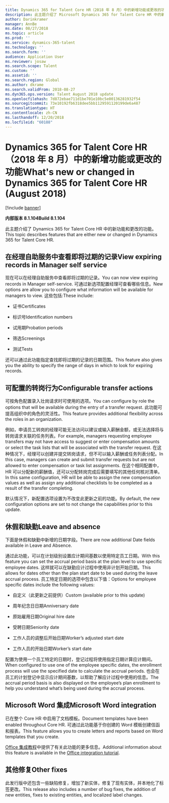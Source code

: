 ```yaml
---
title: Dynamics 365 for Talent Core HR（2018 年 8 月）中的新增功能或更改的功能
description: 此主题介绍了 Microsoft Dynamics 365 for Talent Core HR 中的新功能和更改的功能。
author: Darinkramer
manager: AnnBe
ms.date: 08/27/2018
ms.topic: article
ms.prod: ''
ms.service: dynamics-365-talent
ms.technology: ''
ms.search.form: ''
audience: Application User
ms.reviewer: josaw
ms.search.scope: Talent
ms.custom: ''
ms.assetid: ''
ms.search.region: Global
ms.author: dkrame
ms.search.validFrom: 2018-08-27
ms.dyn365.ops.version: Talent August 2018 update
ms.openlocfilehash: 7d872ebae711d1be701e10bc5e00136281932f54
ms.sourcegitcommit: 73e10192fb6318dee5bb1129591120199de6a487
ms.translationtype: HT
ms.contentlocale: zh-CN
ms.lasthandoff: 12/20/2018
ms.locfileid: "60188"
---
```

# <a name="whats-new-or-changed-in-dynamics-365-for-talent-core-hr-august-2018"></a><span data-ttu-id="c7755-103">Dynamics 365 for Talent Core HR（2018 年 8 月）中的新增功能或更改的功能</span><span class="sxs-lookup"><span data-stu-id="c7755-103">What's new or changed in Dynamics 365 for Talent Core HR (August 2018)</span></span>

[!include [banner](includes/banner.md)]

<span data-ttu-id="c7755-104">**内部版本 8.1.104**</span><span class="sxs-lookup"><span data-stu-id="c7755-104">**Build 8.1.104**</span></span>

<span data-ttu-id="c7755-105">此主题介绍了 Dynamics 365 for Talent Core HR 中的新功能和更改的功能。</span><span class="sxs-lookup"><span data-stu-id="c7755-105">This topic describes features that are either new or changed in Dynamics 365 for Talent Core HR.</span></span>

## <a name="view-expiring-records-in-manager-self-service"></a><span data-ttu-id="c7755-106">在经理自助服务中查看即将过期的记录</span><span class="sxs-lookup"><span data-stu-id="c7755-106">View expiring records in Manager self service</span></span>

<span data-ttu-id="c7755-107">现在可以在经理自助服务中查看即将过期的记录。</span><span class="sxs-lookup"><span data-stu-id="c7755-107">You can now view expiring records in Manager self-service.</span></span> <span data-ttu-id="c7755-108">可通过新选项配置经理可查看哪些信息。</span><span class="sxs-lookup"><span data-stu-id="c7755-108">New options are allow you to configure what information will be available for managers to view.</span></span> <span data-ttu-id="c7755-109">这些包括:</span><span class="sxs-lookup"><span data-stu-id="c7755-109">These include:</span></span>

-   <span data-ttu-id="c7755-110">证书</span><span class="sxs-lookup"><span data-stu-id="c7755-110">Certificates</span></span>

-   <span data-ttu-id="c7755-111">标识号</span><span class="sxs-lookup"><span data-stu-id="c7755-111">Identification numbers</span></span>

-   <span data-ttu-id="c7755-112">试用期</span><span class="sxs-lookup"><span data-stu-id="c7755-112">Probation periods</span></span>

-   <span data-ttu-id="c7755-113">筛选</span><span class="sxs-lookup"><span data-stu-id="c7755-113">Screenings</span></span>

-   <span data-ttu-id="c7755-114">测试</span><span class="sxs-lookup"><span data-stu-id="c7755-114">Tests</span></span>

<span data-ttu-id="c7755-115">还可以通过此功能指定查找即将过期的记录的日期范围。</span><span class="sxs-lookup"><span data-stu-id="c7755-115">This feature also gives you the ability to specify the range of days in which to look for expiring records.</span></span>

## <a name="configurable-transfer-actions"></a><span data-ttu-id="c7755-116">可配置的转岗行为</span><span class="sxs-lookup"><span data-stu-id="c7755-116">Configurable transfer actions</span></span>

<span data-ttu-id="c7755-117">可按角色配置录入壮岗请求时可使用的选项。</span><span class="sxs-lookup"><span data-stu-id="c7755-117">You can configure by role the options that will be available during the entry of a transfer request.</span></span> <span data-ttu-id="c7755-118">此功能可提高组织中的角色的灵活性。</span><span class="sxs-lookup"><span data-stu-id="c7755-118">This feature provides additional flexibility across the roles in an organization.</span></span>

<span data-ttu-id="c7755-119">例如，申请员工转岗的经理可能无法访问以建议或输入薪酬金额，或无法选择将与转岗请求关联的任务列表。</span><span class="sxs-lookup"><span data-stu-id="c7755-119">For example, managers requesting employee transfers may not have access to suggest or enter compensation amounts or select the task lists that will be associated with the transfer request.</span></span> <span data-ttu-id="c7755-120">在这种情况下，经理可以创建并提交转岗请求，但不可以输入薪酬或任务列表分配。</span><span class="sxs-lookup"><span data-stu-id="c7755-120">In this case, managers can create and submit transfer requests but are not allowed to enter compensation or task list assignments.</span></span> <span data-ttu-id="c7755-121">在这个相同配置中，HR 可以分配新的薪酬值，还可以分配转岗完成后需要填写的其他任何核对清单。</span><span class="sxs-lookup"><span data-stu-id="c7755-121">In this same configuration, HR will be able to assign the new compensation values as well as assign any additional checklists to be completed as a result of the transfer completing.</span></span>

<span data-ttu-id="c7755-122">默认情况下，新配置选项设置为不改变此更新之前的功能。</span><span class="sxs-lookup"><span data-stu-id="c7755-122">By default, the new configuration options are set to not change the capabilities prior to this update.</span></span>

## <a name="leave-and-absence"></a><span data-ttu-id="c7755-123">休假和缺勤</span><span class="sxs-lookup"><span data-stu-id="c7755-123">Leave and absence</span></span>

<span data-ttu-id="c7755-124">下面是休假和缺勤中新增的日期字段。</span><span class="sxs-lookup"><span data-stu-id="c7755-124">There are now additional Date fields available in Leave and Absence.</span></span>

<span data-ttu-id="c7755-125">通过此功能，可以在计划级别设置应计期间基数以使用特定员工日期。</span><span class="sxs-lookup"><span data-stu-id="c7755-125">With this feature you can set the accrual period basis at the plan level to use specific employee dates.</span></span> <span data-ttu-id="c7755-126">这样就可以在缺勤应计过程中使用非计划开始日期。</span><span class="sxs-lookup"><span data-stu-id="c7755-126">This allows for dates other than the plan start date to be used during the leave accrual process.</span></span> <span data-ttu-id="c7755-127">员工特定日期的选项中包含以下值：</span><span class="sxs-lookup"><span data-stu-id="c7755-127">Options for employee specific dates include the following values:</span></span>

-   <span data-ttu-id="c7755-128">自定义（此更新之前提供）</span><span class="sxs-lookup"><span data-stu-id="c7755-128">Custom (available prior to this update)</span></span>

-   <span data-ttu-id="c7755-129">周年纪念日日期</span><span class="sxs-lookup"><span data-stu-id="c7755-129">Anniversary date</span></span>

-   <span data-ttu-id="c7755-130">原始雇用日期</span><span class="sxs-lookup"><span data-stu-id="c7755-130">Original hire date</span></span>

-   <span data-ttu-id="c7755-131">受聘日期</span><span class="sxs-lookup"><span data-stu-id="c7755-131">Seniority date</span></span>

-   <span data-ttu-id="c7755-132">工作人员的调整后开始日期</span><span class="sxs-lookup"><span data-stu-id="c7755-132">Worker’s adjusted start date</span></span>

-   <span data-ttu-id="c7755-133">工作人员的开始日期</span><span class="sxs-lookup"><span data-stu-id="c7755-133">Worker’s start date</span></span>

<span data-ttu-id="c7755-134">配置为使用一个员工特定的日期时，登记过程将使用指定日期计算应计期间。</span><span class="sxs-lookup"><span data-stu-id="c7755-134">When configured to use one of the employee specific dates, the enrollment process will use the specified date to calculate the accrual periods.</span></span> <span data-ttu-id="c7755-135">也会在员工的计划登记中显示应计期间基数，以帮助了解应计过程中使用的信息。</span><span class="sxs-lookup"><span data-stu-id="c7755-135">The accrual period basis is also displayed on the employee’s plan enrollment to help you understand what’s being used during the accrual process.</span></span>

## <a name="microsoft-word-integration"></a><span data-ttu-id="c7755-136">Microsoft Word 集成</span><span class="sxs-lookup"><span data-stu-id="c7755-136">Microsoft Word integration</span></span>

<span data-ttu-id="c7755-137">已在整个 Core HR 中启用了文档模板。</span><span class="sxs-lookup"><span data-stu-id="c7755-137">Document templates have been enabled throughout Core HR.</span></span> <span data-ttu-id="c7755-138">可通过此功能基于你创建的 Word 模板创建信函和报表。</span><span class="sxs-lookup"><span data-stu-id="c7755-138">This feature allows you to create letters and reports based on Word templates that you create.</span></span>

<span data-ttu-id="c7755-139">[Office 集成教程](https://docs.microsoft.com/en-us/dynamics365/unified-operations/dev-itpro/office-integration/office-integration-tutorial?toc=/dynamics365/unified-operations/talent/toc.json)中提供了有关此功能的更多信息。</span><span class="sxs-lookup"><span data-stu-id="c7755-139">Additional information about this feature is available in the [Office integration tutorial](https://docs.microsoft.com/en-us/dynamics365/unified-operations/dev-itpro/office-integration/office-integration-tutorial?toc=/dynamics365/unified-operations/talent/toc.json).</span></span>


## <a name="other-fixes"></a><span data-ttu-id="c7755-140">其他修复</span><span class="sxs-lookup"><span data-stu-id="c7755-140">Other fixes</span></span>

<span data-ttu-id="c7755-141">此发行版中还包含一些缺陷修复，增加了新实体，修复了现有实体，并本地化了标签更改。</span><span class="sxs-lookup"><span data-stu-id="c7755-141">This release also includes a number of bug fixes, the addition of new entities, fixes to existing entities, and localized label changes.</span></span>
